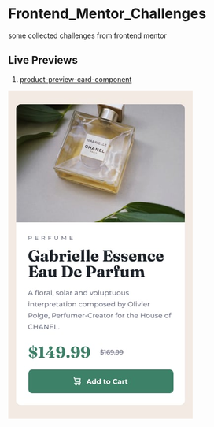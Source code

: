 # Frontend_Mentor_Challenges
some collected challenges from frontend mentor

## Live Previews
1. [product-preview-card-component](https://eng-do4.github.io/Frontend_Mentor_Challenges/product-preview-card-component/index.html)

![For mobile screens](./product-preview-card-component/design/mobile-design.jpg)
